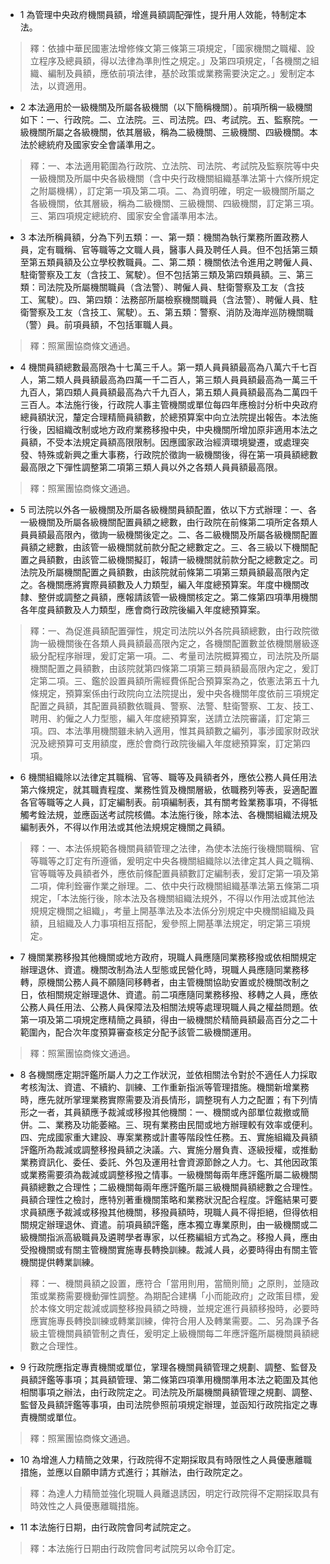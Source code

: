 * 1 為管理中央政府機關員額，增進員額調配彈性，提升用人效能，特制定本法。

> 釋：依據中華民國憲法增修條文第三條第三項規定，「國家機關之職權、設立程序及總員額，得以法律為準則性之規定。」及第四項規定，「各機關之組織、編制及員額，應依前項法律，基於政策或業務需要決定之。」爰制定本法，以資適用。

* 2 本法適用於一級機關及所屬各級機關（以下簡稱機關）。前項所稱一級機關如下：一、行政院。二、立法院。三、司法院。四、考試院。五、監察院。一級機關所屬之各級機關，依其層級，稱為二級機關、三級機關、四級機關。本法於總統府及國家安全會議準用之。

> 釋：一、本法適用範圍為行政院、立法院、司法院、考試院及監察院等中央一級機關及所屬中央各級機關（含中央行政機關組織基準法第十六條所規定之附屬機構），訂定第一項及第二項。二、為資明確，明定一級機關所屬之各級機關，依其層級，稱為二級機關、三級機關、四級機關，訂定第三項。三、第四項規定總統府、國家安全會議準用本法。

* 3 本法所稱員額，分為下列五類：一、第一類：機關為執行業務所置政務人員，定有職稱、官等職等之文職人員，醫事人員及聘任人員。但不包括第三類至第五類員額及公立學校教職員。二、第二類：機關依法令進用之聘僱人員、駐衛警察及工友（含技工、駕駛）。但不包括第三類及第四類員額。三、第三類：司法院及所屬機關職員（含法警）、聘僱人員、駐衛警察及工友（含技工、駕駛）。四、第四類：法務部所屬檢察機關職員（含法警）、聘僱人員、駐衛警察及工友（含技工、駕駛）。五、第五類：警察、消防及海岸巡防機關職（警）員。前項員額，不包括軍職人員。

> 釋：照黨團協商條文通過。

* 4 機關員額總數最高限為十七萬三千人。第一類人員員額最高為八萬六千七百人，第二類人員員額最高為四萬一千二百人，第三類人員員額最高為一萬三千九百人，第四類人員員額最高為六千九百人，第五類人員員額最高為二萬四千三百人。本法施行後，行政院人事主管機關或單位每四年應檢討分析中央政府總員額狀況，釐定合理精簡員額數，於總預算案中向立法院提出報告。本法施行後，因組織改制或地方政府業務移撥中央，中央機關所增加原非適用本法之員額，不受本法規定員額高限限制。因應國家政治經濟環境變遷，或處理突發、特殊或新興之重大事務，行政院於徵詢一級機關後，得在第一項員額總數最高限之下彈性調整第二項第三類人員以外之各類人員員額最高限。

> 釋：照黨團協商條文通過。

* 5 司法院以外各一級機關及所屬各級機關員額配置，依以下方式辦理：一、各一級機關及所屬各級機關配置員額之總數，由行政院在前條第二項所定各類人員員額最高限內，徵詢一級機關後定之。二、各二級機關及所屬各級機關配置員額之總數，由該管一級機關就前款分配之總數定之。三、各三級以下機關配置之員額數，由該管二級機關擬訂，報請一級機關就前款分配之總數定之。司法院及所屬機關配置之員額數，由該院就前條第二項第三類員額最高限內定之。各機關應將實際員額數及人力類型，編入年度總預算案。年度中機關改隸、整併或調整之員額，應報請該管一級機關核定之。第二條第四項準用機關各年度員額數及人力類型，應會商行政院後編入年度總預算案。

> 釋：一、為促進員額配置彈性，規定司法院以外各院員額總數，由行政院徵詢一級機關後在各類人員員額最高限內定之，各機關配置數並依機關層級逐級分配程序辦理，爰訂定第一項。二、考量司法院概算獨立，司法院及所屬機關配置之員額數，由該院就第四條第二項第三類員額最高限內定之，爰訂定第二項。三、鑑於設置員額所需經費係配合預算案為之，依憲法第五十九條規定，預算案係由行政院向立法院提出，爰中央各機關年度依前三項規定配置之員額，其配置員額數依職員、警察、法警、駐衛警察、工友、技工、聘用、約僱之人力型態，編入年度總預算案，送請立法院審議，訂定第三項。四、本法準用機關雖未納入適用，惟其員額數之編列，事涉國家財政狀況及總預算可支用額度，應於會商行政院後編入年度總預算案，訂定第四項。

* 6 機關組織除以法律定其職稱、官等、職等及員額者外，應依公務人員任用法第六條規定，就其職責程度、業務性質及機關層級，依職務列等表，妥適配置各官等職等之人員，訂定編制表。前項編制表，其有關考銓業務事項，不得牴觸考銓法規，並應函送考試院核備。本法施行後，除本法、各機關組織法規及編制表外，不得以作用法或其他法規規定機關之員額。

> 釋：一、本法係規範各機關員額管理之法律，為使本法施行後機關職稱、官等職等之訂定有所遵循，爰明定中央各機關組織除以法律定其人員之職稱、官等職等及員額者外，應依前條配置員額數訂定編制表，爰訂定第一項及第二項，俾利銓審作業之辦理。二、依中央行政機關組織基準法第五條第二項規定，「本法施行後，除本法及各機關組織法規外，不得以作用法或其他法規規定機關之組織」，考量上開基準法及本法係分別規定中央機關組織及員額，且組織及人力事項相互搭配，爰參照上開基準法規定，明定第三項規定。

* 7 機關業務移撥其他機關或地方政府，現職人員應隨同業務移撥或依相關規定辦理退休、資遣。機關改制為法人型態或民營化時，現職人員應隨同業務移轉，原機關公務人員不願隨同移轉者，由主管機關協助安置或於機關改制之日，依相關規定辦理退休、資遣。前二項應隨同業務移撥、移轉之人員，應依公務人員任用法、公務人員保障法及相關法規等處理現職人員之權益問題。依第一項及第二項規定應精簡之員額，得由一級機關於精簡員額最高百分之二十範圍內，配合次年度預算審查核定分配予該管二級機關運用。

> 釋：照黨團協商條文通過。

* 8 各機關應定期評鑑所屬人力之工作狀況，並依相關法令對於不適任人力採取考核淘汰、資遣、不續約、訓練、工作重新指派等管理措施。機關新增業務時，應先就所掌理業務實際需要及消長情形，調整現有人力之配置；有下列情形之一者，其員額應予裁減或移撥其他機關：一、機關或內部單位裁撤或簡併。二、業務及功能萎縮。三、現有業務由民間或地方辦理較有效率或便利。四、完成國家重大建設、專案業務或計畫等階段性任務。五、實施組織及員額評鑑所為裁減或調整移撥員額之決議。六、實施分層負責、逐級授權，或推動業務資訊化、委任、委託、外包及運用社會資源節餘之人力。七、其他因政策或業務需要須為裁減或調整移撥之情事。一級機關每兩年應評鑑所屬二級機關員額總數之合理性；二級機關每兩年應評鑑所屬三級機關員額總數之合理性。員額合理性之檢討，應特別著重機關策略和業務狀況配合程度。評鑑結果可要求員額應予裁減或移撥其他機關，移撥員額時，現職人員不得拒絕，但得依相關規定辦理退休、資遣。前項員額評鑑，應本獨立專業原則，由一級機關或二級機關指派高級職員及遴聘學者專家，以任務編組方式為之。移撥人員，應由受撥機關或有關主管機關實施專長轉換訓練。裁減人員，必要時得由有關主管機關提供轉業訓練。

> 釋：一、機關員額之設置，應符合「當用則用，當簡則簡」之原則，並隨政策或業務需要機動彈性調整。為期配合建構「小而能政府」之政策目標，爰於本條文明定裁減或調整移撥員額之時機，並規定進行員額移撥時，必要時應實施專長轉換訓練或轉業訓練，俾符合用人及轉業需要。二、另為課予各級主管機關員額管制之責任，爰明定上級機關每二年應評鑑所屬機關員額總數之合理性。

* 9 行政院應指定專責機關或單位，掌理各機關員額管理之規劃、調整、監督及員額評鑑等事項；其員額管理、第二條第四項準用機關準用本法之範圍及其他相關事項之辦法，由行政院定之。司法院及所屬機關員額管理之規劃、調整、監督及員額評鑑等事項，由司法院參照前項規定辦理，並函知行政院指定之專責機關或單位。

> 釋：照黨團協商條文通過。

* 10 為增進人力精簡之效果，行政院得不定期採取具有時限性之人員優惠離職措施，並應以自願申請方式進行；其辦法，由行政院定之。

> 釋：為達人力精簡並強化現職人員離退誘因，明定行政院得不定期採取具有時效性之人員優惠離職措施。

* 11 本法施行日期，由行政院會同考試院定之。

> 釋：本法施行日期由行政院會同考試院另以命令訂定。

